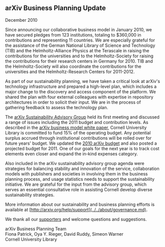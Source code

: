 arXiv Business Planning Update
------------------------------

December 2010

Since announcing our collaborative business model in January 2010, we
have secured pledges from 123 institutions, totaling to $360,000 in
contributions and representing 11 countries. We are especially grateful
for the assistance of the German National Library of Science and
Technology (TIB) and the Helmholtz-Alliance Physics at the Terascale in
raising the contributions for the universities and to the
Helmholtz-Society for raising the contributions for their research
centers in Germany for 2010. TIB and the Helmholtz-Society will also
coordinate the contributions for the universities and the
Helmholtz-Research Centers for 2011-2012.

As part of our sustainability planning, we have taken a critical look at
arXiv's technology infrastructure and prepared a high-level plan, which
includes a major change to the discovery and access component of the
platform. We shared the plan with four external colleagues with
expertise in repository architectures in order to solicit their input.
We are in the process of gathering feedback to assess the technology
plan.

The [arXiv Sustainability Advisory
Group](sustainability_advisory_group.md) held its first
meeting and discussed a range of issues including the 2011 budget and
contribution levels. As described in the [arXiv business model white
paper](whitepaper.md), Cornell University Library is
committed to fund 15% of the operating budget. Any potential surplus
accrued through institutional contributions will be rolled over for
future years' budget. We updated the [2010 arXiv
budget](2010_CY_arXiv_budget.pdf) and also posted a projected budget
for 2011. One of our goals for the next year
is to track cost elements even closer and expand the in-kind expenses
category.

Also included in the arXiv sustainability advisory group agenda were
strategies for balancing stability and innovation of the service,
collaboration models with publishers and societies in involving them in
the business planning process, and usage statistics needs to support the
sustainability initiative. We are grateful for the input from the
advisory group, which serves an essential consultative role in assisting
Cornell develop diverse sustainability strategies.

More information about our sustainability and business planning efforts
is available at [http://arxiv.org/help/support](../../about/governance.md).

We thank all our [supporters](2010_supporters.md) and welcome
questions and suggestions.

arXiv Business Planning Team  
Fiona Patrick, Oya Y. Rieger, David Ruddy, Simeon Warner  
Cornell University Library
